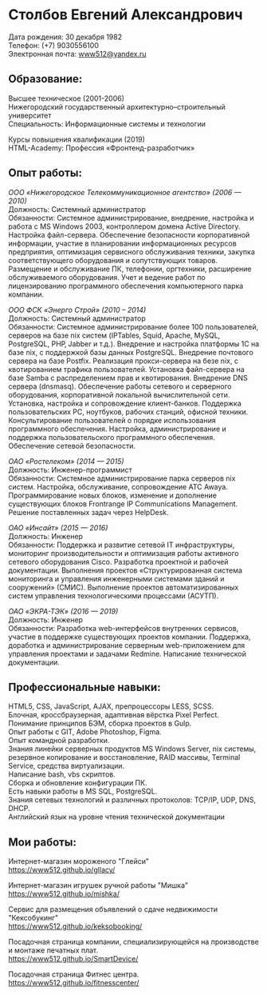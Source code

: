 # Столбов Евгений Александрович

Дата рождения: 30 декабря 1982  
Телефон: (+7) 9030556100  
Электронная почта: www512@yandex.ru

## Образование:

Высшее техническое (2001-2006)  
Нижегородский государственный архитектурно–строительный университет  
Специальность: Информационные системы и технологии  

Курсы повышения квалификации (2019)  
HTML-Academy: Профессия «Фронтенд-разработчик»

## Опыт работы:

*ООО «Нижегородское Телекоммуникационное агентство» (2006 — 2010)*  
Должность: Системный администратор  
Обязанности: Системное администрирование, внедрение, настройка и работа с MS Windows 2003, контроллером домена Active Directory. Настройка файл-сервера. Обеспечение безопасности корпоративной информации, участие в планировании информационных ресурсов предприятия, оптимизация сервисного обслуживания техники, закупка соответствующего оборудования и сопутствующих товаров. Размещение и обслуживание ПК, телефонии, оргтехники, расширение обслуживаемого оборудования. Учет и ведение работ по лицензированию программного обеспечения компьютерного парка компании.

*ООО ФСК «Энерго Строй» (2010 – 2014)*  
Должность: Системный администратор  
Обязанности: Системное администрирование более 100 пользователей, серверов на базе nix систем (IPTables‚ Squid‚ Apache‚ MySQL‚ PostgreSQL, PHP‚ Jabber и т.д.). Внедрение и настройка платформы 1С на базе nix, с поддержкой базы данных PostgreSQL. Внедрение почтового сервера на базе Postfix. Реализация прокси-сервера на безе nix, с квотированием трафика пользователей. Установка файл-сервера на базе Samba с распределением прав и квотирования. Внедрение DNS сервера (dnsmasq). Обеспечение работы сетевого и серверного оборудования, корпоративной локальной вычислительной сети. Установка, настройка и сопровождение  клиент-банков. Поддержка пользовательских РС, ноутбуков, рабочих станций, офисной техники. Консультирование пользователей о порядке использования программного обеспечения. Настройка, администрирование и поддержка пользовательского программного обеспечения. Обеспечение сетевой безопасности.

*ОАО «Ростелеком» (2014 — 2015)*  
Должность: Инженер-программист  
Обязанности: Системное администрирование парка серверов nix систем. Настройка, обслуживание, сопровождение АТС Awaya. Программирование новых блоков, изменение и дополнение существующих блоков Frontrange IP Communications Management. Решение поставленных задач через HelpDesk.

*ОАО «Инсайт» (2015 — 2016)*  
Должность: Инженер  
Обязанности: Поддержка и развитие сетевой IT инфраструктуры, мониторинг производительности и оптимизация работы активного сетевого оборудования Cisco. Разработка проектной и рабочей документации. Выполнения проектов «Структурированная система мониторинга и управления инженерными системами зданий и сооружений» (СМИС). Выполнение проектов автоматизированных систем управления технологическими процессами (АСУТП).

*ОАО «ЭКРА-ТЭК» (2016 — 2019)*  
Должность: Инженер  
Обязанности: Разработка web-интерфейсов внутренних сервисов, участие в поддержке существующих проектов компании. Поддержка, доработка и администрирование серверным web-приложением для управления проектами и задачами Redmine. Написание технической документации.

## Профессиональные навыки:

HTML5, CSS, JavaScript, AJAX, препроцессоры LESS, SCSS.  
Блочная, кроссбраузерная, адаптивная вёрстка Pixel Perfect.  
Понимание принципов БЭМ, сборка проектов в Gulp.  
Опыт работы с GIT, Adobe Photoshop, Figma.  
Опыт командной разработки.  
Знания линейки серверных продуктов MS Windows Server, nix системы, резервное копирование и восстановление, RAID массивы, Terminal Service, средства виртуализации.  
Написание bash, vbs скриптов.  
Сборка и обновление конфигурации ПК.  
Есть навыки работы в MS SQL, PostgreSQL.  
Знания сетевых технологий и различных протоколов: TCP/IP, UDP, DNS, DHCP.  
Английский язык на уровне чтения технической документации

## Мои работы:

Интернет-магазин мороженого "Глейси"  
https://www512.github.io/gllacy/


Интернет-магазин игрушек ручной работы "Мишка"  
https://www512.github.io/mishka/


Сервис для размещения объявлений о сдаче недвижимости "Кексобукинг"  
https://www512.github.io/keksobooking/

Посадочная страница компании, специализирующейся на производстве и монтаже печатных плат.  
https://www512.github.io/SmartDevice/


Посадочная страница Фитнес центра.  
https://www512.github.io/fitnesscenter/